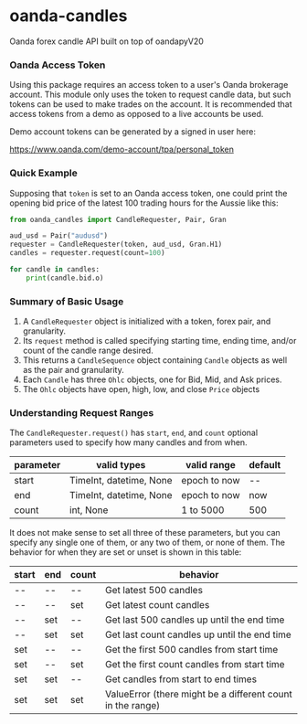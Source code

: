 # oanda-candles
Oanda forex candle API built on top of oandapyV20

### Oanda Access Token
Using this package requires an access token to a user's
Oanda brokerage account. This module only uses the token to
request candle data, but such tokens can be used to make
trades on the account. It is recommended that access
tokens from a demo as opposed to a live accounts be used.
 
Demo account tokens can be generated by a signed in user here:

https://www.oanda.com/demo-account/tpa/personal_token

### Quick Example
Supposing that `token` is set to an Oanda access token, one could print
the opening bid price of the latest 100 trading hours for the Aussie like this: 

```python
from oanda_candles import CandleRequester, Pair, Gran

aud_usd = Pair("audusd")
requester = CandleRequester(token, aud_usd, Gran.H1)
candles = requester.request(count=100)

for candle in candles:
    print(candle.bid.o)
```


### Summary of Basic Usage
1. A `CandleRequester` object is initialized with a token, forex pair, and granularity.
1. Its `request` method is called specifying starting time, ending time, and/or count of the candle range desired.
1. This returns a `CandleSequence` object containing `Candle` objects as well as the pair and granularity.
1. Each `Candle` has three `Ohlc` objects, one for Bid, Mid, and Ask prices.
1. The `Ohlc` objects have open, high, low, and close `Price` objects

### Understanding Request Ranges
The `CandleRequester.request()` has `start`, `end`, and `count`
optional parameters used to specify how many candles and from when.

 parameter | valid types | valid range | default
 --- | --- |---| ---
start | TimeInt, datetime, None | epoch to now | --
end | TimeInt, datetime, None | epoch to now | now
count | int, None | 1 to 5000 | 500

It does not make sense to set all three of these parameters, but you can
specify any single one of them, or any two of them, or none of them.
The behavior for when they are set or unset is shown in this table:

start | end | count | behavior
 --- | --- | ---| ---
-- | -- | -- | Get latest 500 candles
-- | -- | set | Get latest count candles
-- | set | -- | Get last 500 candles up until the end time
-- | set | set | Get last count candles up until the end time
set | -- | -- | Get the first 500 candles from start time
set | -- | set | Get the first count candles from start time
set | set | -- | Get candles from start to end times
set | set | set | ValueError (there might be a different count in the range)
